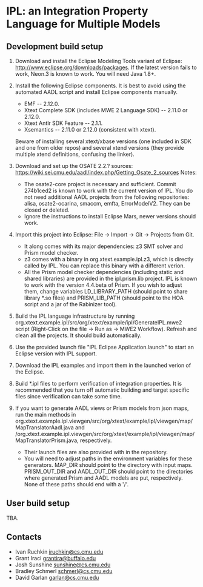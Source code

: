 # IPL: an Integration Property Language for Multiple Models

## Development build setup 

1) Download and install the Eclipse Modeling Tools variant of Eclipse: http://www.eclipse.org/downloads/packages. If the latest version fails to work, Neon.3 is known to work. You will need Java 1.8+. 

2) Install the following Eclipse components. It is best to avoid using the automated AADL script and install Eclipse components manually.
    * EMF -- 2.12.0.
    * Xtext Complete SDK (includes MWE 2 Language SDK) -- 2.11.0 or 2.12.0.
    * Xtext Antlr SDK Feature -- 2.1.1.
    * Xsemantics -- 2.11.0 or 2.12.0 (consistent with xtext).
    
    Beware of installing several xtext/xbase versions (one included in SDK and one from older repos) and several xtend versions (they provide multiple xtend definitions, confusing the linker). 
    
3) Download and set up the OSATE 2.2.? sources: https://wiki.sei.cmu.edu/aadl/index.php/Getting_Osate_2_sources
    Notes: 
    * The osate2-core project is necessary and sufficient. Commit 274b1ced2 is known to work with the current version of IPL. You do not need additional AADL projects from the following repositories: alisa, osate2-ocarina, smaccm, emfta, ErrorModelV2. They can be closed or deleted. 
    * Ignore the instructions to install Eclipse Mars, newer versions should work.
    
4) Import this project into Eclipse: File → Import → Git → Projects from Git. 
    * It along comes with its major dependencies: z3 SMT solver and Prism model checker. 
    * z3 comes with a binary in org.xtext.example.ipl.z3, which is directly called by IPL. You can replace this binary with a different verion. 
    * All the Prism model checker dependencies (including static and shared libraries) are provided in the ipl.prism.lib project. IPL is known to work with the version 4.4.beta of Prism. If you wish to adjust them, change variables LD_LIBRARY_PATH (should point to share library \*.so files) and PRISM_LIB_PATH (should point to the HOA script and a jar of the Rabinizer tool). 

5) Build the IPL language infrastructure by running org.xtext.example.ipl/src/org/xtext/example/ipl/GenerateIPL.mwe2 script (Right-Click on the file -> Run as -> MWE2 Workflow). Refresh and clean all the projects. It should build automatically. 

6) Use the provided launch file "IPL Eclipse Application.launch" to start an Eclipse version with IPL support.

7) Download the IPL examples and import them in the launched verion of the Eclipse. 

8) Build \*.ipl files to perform verification of integration properties. It is recommended that you turn off automatic building and target specific files since verification can take some time. 

9) If you want to generate AADL views or Prism models from json maps, run the main methods in org.xtext.example.ipl.viewgen/src/org/xtext/example/ipl/viewgen/map/MapTranslatorAadl.java and /org.xtext.example.ipl.viewgen/src/org/xtext/example/ipl/viewgen/map/MapTranslatorPrism.java, respectively. 
	* Their launch files are also provided with in the repository. 
	* You will need to adjust paths in the environment variables for these generators. MAP_DIR should point to the directory with input maps. PRISM_OUT_DIR and AADL_OUT_DIR should point to the directories where generated Prism and AADL models are put, respectively. None of these paths should end with a '/'. 

## User build setup

TBA.

## Contacts
 * Ivan Ruchkin iruchkin@cs.cmu.edu
 * Grant Iraci grantira@buffalo.edu
 * Josh Sunshine sunshine@cs.cmu.edu
 * Bradley Schmerl schmerl@cs.cmu.edu
 * David Garlan garlan@cs.cmu.edu
